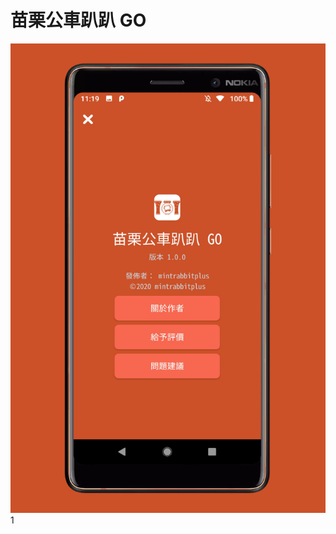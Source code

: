 苗栗公車趴趴 GO
===============
![image](https://github.com/pmshkung/jhkapp/blob/master/Android/%E8%8B%97%E6%A0%97%E5%85%AC%E8%BB%8A%E8%B6%B4%E8%B6%B4%20GO/P0.png)1
